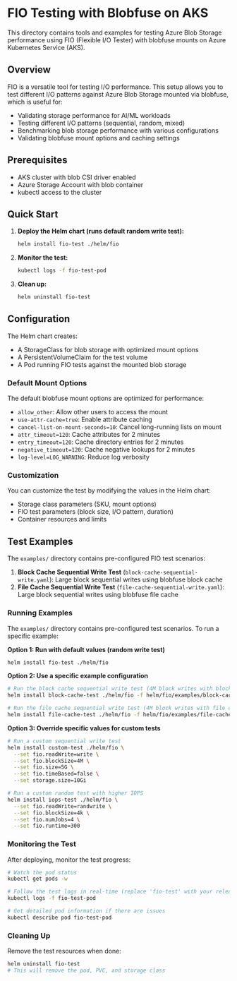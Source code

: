 # FIO Testing with Blobfuse on AKS

This directory contains tools and examples for testing Azure Blob Storage performance using FIO (Flexible I/O Tester) with blobfuse mounts on Azure Kubernetes Service (AKS).

## Overview

FIO is a versatile tool for testing I/O performance. This setup allows you to test different I/O patterns against Azure Blob Storage mounted via blobfuse, which is useful for:

- Validating storage performance for AI/ML workloads
- Testing different I/O patterns (sequential, random, mixed)
- Benchmarking blob storage performance with various configurations
- Validating blobfuse mount options and caching settings

## Prerequisites

- AKS cluster with blob CSI driver enabled
- Azure Storage Account with blob container
- kubectl access to the cluster

## Quick Start

1. **Deploy the Helm chart (runs default random write test):**
   ```bash
   helm install fio-test ./helm/fio
   ```

2. **Monitor the test:**
   ```bash
   kubectl logs -f fio-test-pod
   ```

3. **Clean up:**
   ```bash
   helm uninstall fio-test
   ```

## Configuration

The Helm chart creates:
- A StorageClass for blob storage with optimized mount options
- A PersistentVolumeClaim for the test volume
- A Pod running FIO tests against the mounted blob storage

### Default Mount Options

The default blobfuse mount options are optimized for performance:
- `allow_other`: Allow other users to access the mount
- `use-attr-cache=true`: Enable attribute caching
- `cancel-list-on-mount-seconds=10`: Cancel long-running lists on mount
- `attr_timeout=120`: Cache attributes for 2 minutes
- `entry_timeout=120`: Cache directory entries for 2 minutes
- `negative_timeout=120`: Cache negative lookups for 2 minutes
- `log-level=LOG_WARNING`: Reduce log verbosity

### Customization

You can customize the test by modifying the values in the Helm chart:
- Storage class parameters (SKU, mount options)
- FIO test parameters (block size, I/O pattern, duration)
- Container resources and limits

## Test Examples

The `examples/` directory contains pre-configured FIO test scenarios:

1. **Block Cache Sequential Write Test** (`block-cache-sequential-write.yaml`): Large block sequential writes using blobfuse block cache
2. **File Cache Sequential Write Test** (`file-cache-sequential-write.yaml`): Large block sequential writes using blobfuse file cache

### Running Examples

The `examples/` directory contains pre-configured test scenarios. To run a specific example:

**Option 1: Run with default values (random write test)**
```bash
helm install fio-test ./helm/fio
```

**Option 2: Use a specific example configuration**
```bash
# Run the block cache sequential write test (4M block writes with block caching)
helm install block-cache-test ./helm/fio -f helm/fio/examples/block-cache-sequential-write.yaml

# Run the file cache sequential write test (4M block writes with file caching)
helm install file-cache-test ./helm/fio -f helm/fio/examples/file-cache-sequential-write.yaml
```

**Option 3: Override specific values for custom tests**
```bash
# Run a custom sequential write test
helm install custom-test ./helm/fio \
  --set fio.readWrite=write \
  --set fio.blockSize=4M \
  --set fio.size=5G \
  --set fio.timeBased=false \
  --set storage.size=10Gi

# Run a custom random test with higher IOPS
helm install iops-test ./helm/fio \
  --set fio.readWrite=randwrite \
  --set fio.blockSize=4k \
  --set fio.numJobs=4 \
  --set fio.runtime=300
```

### Monitoring the Test

After deploying, monitor the test progress:

```bash
# Watch the pod status
kubectl get pods -w

# Follow the test logs in real-time (replace 'fio-test' with your release name)
kubectl logs -f fio-test-pod

# Get detailed pod information if there are issues
kubectl describe pod fio-test-pod
```

### Cleaning Up

Remove the test resources when done:

```bash
helm uninstall fio-test
# This will remove the pod, PVC, and storage class
```
